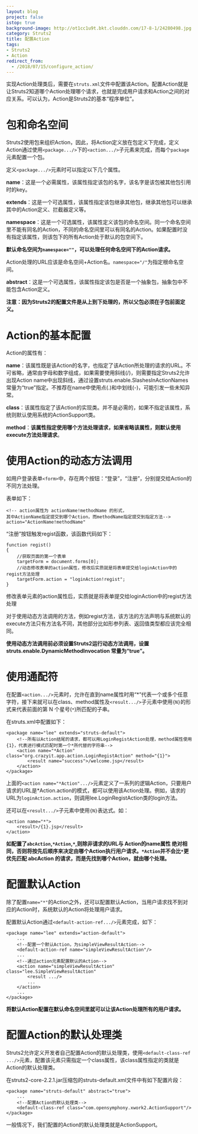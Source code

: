 ```yaml
---
layout: blog
project: false
istop: true
background-image: http://ot1cc1u9t.bkt.clouddn.com/17-8-1/24280498.jpg
category: Struts2
title: 配置Action
tags:
- Struts2
- Action
redirect_from:
  - /2018/07/15/configure_action/
---
```


实现Action处理类后，需要在``struts.xml``文件中配置该Action。配置Action就是让Struts2知道哪个Action处理哪个请求，也就是完成用户请求和Action之间的对应关系。可以认为，Action是Struts2的基本“程序单位”。

#  包和命名空间
Struts2使用包来组织Action，因此，将Action定义放在包定义下完成，定义Action通过使用``<package.../>``下的``<action.../>``子元素来完成，而每个``package``元素配置一个包。

定义``<package.../>``元素时可以指定以下几个属性。

**name**：这是一个必需属性，该属性指定该包的名字，该名字是该包被其他包引用时的key。

**extends**：这是一个可选属性，该属性指定该包继承其他包，继承其他包可以继承其中的Action定义、拦截器定义等。

**namespace**：这是一个可选属性，该属性定义该包的命名空间。同一个命名空间里不能有同名的Action，不同的命名空间里可以有同名的Action。如果配置时没有指定该属性，则该包下的所有Action处于默认的包空间下。

**默认命名空间为``namespace=""``，可以处理任何命名空间下的Action请求。**

Action处理的URL应该是命名空间+Action名。``namespace="/"``为指定根命名空间。

**abstract**：这是一个可选属性，该属性指定该包是否是一个抽象包，抽象包中不能包含Action定义。

**注意：因为Struts2的配置文件是从上到下处理的，所以父包必须在子包前面定义。**

#  Action的基本配置

Action的属性有：

**name**：该属性既是该Action的名字，也指定了该Action所处理的请求的URL。不可省略，通常由字母和数字组成，如果需要使用斜线(/)，则需要指定Struts2允许出现Action name中出现斜线，通过设置struts.enable.SlashesInActionNames常量为“true”指定。不推荐在name中使用点(.)和中划线(-)，可能引发一些未知异常。

**class**：该属性指定了该Action的实现类。并不是必需的，如果不指定该属性，系统则默认使用系统的ActionSupport类。

**method**：**该属性指定使用哪个方法处理请求，如果省略该属性，则默认使用execute方法处理请求**。

#  使用Action的动态方法调用
如用户登录表单``<form>``中，存在两个按钮：“登录”，“注册”，分别提交给Action的不同方法处理。

表单如下：
```
<!-- action属性为 actionName!methodName 的形式，
其中ActionName指定提交到哪个Action，而methodName指定提交到指定方法-->
action="ActionName!methodName"
```
“注册”按钮触发regist函数，该函数代码如下：
```
function regist()
{
	//获取页面的第一个表单
	targetForm = document.forms[0];
	//动态修改表单的action属性，修改后实质就是将表单提交给loginAction中的regist方法处理
	targetForm.action = "loginAction!regist";
}
```
修改表单元素的action属性后，实质就是将表单提交给loginAction中的regist方法处理

对于使用动态方法调用的方法，例如regist方法，该方法的方法声明与系统默认的execute方法只有方法名不同，其他部分比如形参列表、返回值类型都应该完全相同。

**使用动态方法调用前必须设置Struts2运行动态方法调用，设置 struts.enable.DynamicMethodInvocation 常量为“true”。**

#  使用通配符
在配置``<action.../>``元素时，允许在直到name属性时用“*”代表一个或多个任意字符，接下来就可以在class、method属性及``<result.../>``子元素中使用``{N}``的形式来代表前面的第 N 个星号(``*``)所匹配的子串。		

在struts.xml中配置如下：
```
<package name="lee" extends="struts-default">
	<!--所有以Action结尾的请求，都可以用LoginRegistAction处理，method属性使用{1}，代表进行模式匹配时第一个*所代替的字符串-->
	<action name="*Action" class="org.crazyit.app.action.LoginRegistAction" method="{1}">
		<result name="success">/welcome.jsp</result>
	</action>
</package>
```
上面的``<action name="*Action".../>``元素定义了一系列的逻辑Action，只要用户请求的URL是*Action.action的模式，都可以使用该Action处理。例如，请求的URL为``loginAction.action``，则调用lee.LoginRegistAction类的login方法。

还可以在``<result.../>``子元素中使用``{N}``表达式。如：
```
<action name="*">
	<result>/{1}.jsp</result>
</action>
```
**如配置了``abcAction``,``*Action``,``*``,则除非请求的URL与 Action的name属性 绝对相同，否则将按先后顺序来决定由哪个Action执行用户请求。``*Action``并不会比``*``更优先匹配 abcAction 的请求，而是先找到哪个Action，就由哪个处理。**

#  配置默认Action
除了配置``name="*"``的Action之外，还可以配置默认Action，当用户请求找不到对应的Action时，系统默认的Action将处理用户请求。

配置默认Action通过``<default-action-ref.../>``元素完成，如下：
```
<package name="lee" extends="action-default">
	...
	<!--配置一个默认Action，为simpleViewResultAction-->
	<default-action-ref name="simpleViewResultAction"/>
	...
	<!--通过action元素配置默认的Action-->
	<action name="simpleViewResultAction" class="lee.SimpleViewResultAction"
		<result .../>
		...
	</action>
	...
</package>
```
**将默认Action配置在默认命名空间里就可以让该Action处理所有的用户请求。**

#  配置Action的默认处理类
Struts2允许定义开发者自己配置Action的默认处理类，使用``<default-class-ref .../>``元素，配置该元素只需指定一个class属性，该class属性指定的类就是Action的默认处理类。

在struts2-core-2.2.1.jar压缩包的struts-default.xml文件中有如下配置片段：
```
<package name="struts-default" abstract="true">
	...
	<!--配置Action的默认处理类-->
	<default-class-ref class="com.opensymphony.xwork2.ActionSupport"/>
</package>
```
一般情况下，我们配置的Action的默认处理类就是ActionSupport。